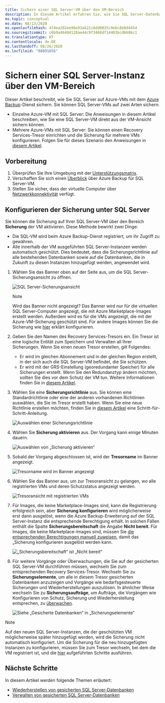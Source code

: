```yaml
---
title: Sichern einer SQL Server-VM über den VM-Bereich
description: In diesem Artikel erfahren Sie, wie Sie SQL Server-Datenbanken auf virtuellen Azure-Computern über den VM-Bereich sichern können.
ms.topic: conceptual
ms.date: 08/13/2020
ms.openlocfilehash: 4f4ea202ee96e93a621c8dd0025c9ebc8b8d445d
ms.sourcegitcommit: c6b9a46404120ae44c9f3468df14403bcd6686c1
ms.translationtype: HT
ms.contentlocale: de-DE
ms.lasthandoff: 08/26/2020
ms.locfileid: "88891656"
---
```

# <a name="back-up-a-sql-server-from-the-vm-pane"></a>Sichern einer SQL Server-Instanz über den VM-Bereich

Dieser Artikel beschreibt, wie Sie SQL Server auf Azure-VMs mit dem [Azure Backup](backup-overview.md)-Dienst sichern. Sie können SQL Server-VMs auf zwei Arten sichern:

- Einzelne Azure-VM mit SQL Server: Die Anweisungen in diesem Artikel beschreiben, wie Sie eine SQL Server-VM direkt aus der VM-Ansicht sichern können.
- Mehrere Azure-VMs mit SQL Server: Sie können einen Recovery Services-Tresor einrichten und die Sicherung für mehrere VMs konfigurieren. Folgen Sie für dieses Szenario den Anweisungen in [diesem Artikel](backup-sql-server-database-azure-vms.md).

## <a name="before-you-start"></a>Vorbereitung

1. Überprüfen Sie Ihre Umgebung mit der [Unterstützungsmatrix](sql-support-matrix.md).
2. Verschaffen Sie sich einen [Überblick](backup-azure-sql-database.md) über Azure Backup für SQL Server-VM.
3. Stellen Sie sicher, dass der virtuelle Computer über [Netzwerkkonnektivität](backup-sql-server-database-azure-vms.md#establish-network-connectivity) verfügt.

## <a name="configure-backup-on-the-sql-server"></a>Konfigurieren der Sicherung unter SQL Server

Sie können die Sicherung auf Ihrer SQL Server-VM über den Bereich **Sicherung**  der VM aktivieren. Diese Methode bewirkt zwei Dinge:

- Die SQL-VM wird beim Azure Backup-Dienst registriert, um ihr Zugriff zu gewähren.
- Alle innerhalb der VM ausgeführten SQL Server-Instanzen werden automatisch geschützt. Dies bedeutet, dass die Sicherungsrichtlinie auf alle bestehenden Datenbanken sowie auf die Datenbanken, die in Zukunft zu diesen Instanzen hinzugefügt werden, angewendet wird.

1. Wählen Sie das Banner oben auf der Seite aus, um die SQL Server-Sicherungsansicht zu öffnen.

    ![SQL Server-Sicherungsansicht](./media/backup-sql-server-vm-from-vm-pane/sql-server-backup-view.png)

    >[!NOTE]
    >Wird das Banner nicht angezeigt? Das Banner wird nur für die virtuellen SQL Server-Computer angezeigt, die mit Azure Marketplace-Images erstellt werden. Außerdem wird es für die VMs angezeigt, die mit der Azure-VM-Sicherung geschützt sind. Für andere Images können Sie die Sicherung wie [hier](backup-sql-server-database-azure-vms.md) erklärt konfigurieren.

2. Geben Sie den Namen des Recovery Services-Tresors ein. Ein Tresor ist eine logische Entität zum Speichern und Verwalten all Ihrer Sicherungen. Wenn Sie einen neuen Tresor erstellen, gilt Folgendes:

    - Er wird im gleichen Abonnement und in der gleichen Region erstellt, in der sich auch die SQL Server-VM befindet, die Sie schützen.
    - Er wird mit der GRS-Einstellung (georedundanter Speicher) für alle Sicherungen erstellt. Wenn Sie den Redundanztyp ändern möchten, sollten Sie dies vor dem Schutz der VM tun. Weitere Informationen finden Sie in [diesem Artikel](backup-create-rs-vault.md#set-storage-redundancy).

3. Wählen Sie eine **Sicherungsrichtlinie** aus. Sie können eine Standardrichtlinie oder eine der anderen vorhandenen Richtlinien auswählen, die Sie im Tresor erstellt haben. Wenn Sie eine neue Richtlinie erstellen möchten, finden Sie in [diesem Artikel](backup-sql-server-database-azure-vms.md#create-a-backup-policy) eine Schritt-für-Schritt-Anleitung.

    ![Auswählen einer Sicherungsrichtlinie](./media/backup-sql-server-vm-from-vm-pane/backup-policy.png)

4. Wählen Sie **Sicherung aktivieren** aus. Der Vorgang kann einige Minuten dauern.

    ![Auswählen von „Sicherung aktivieren“](./media/backup-sql-server-vm-from-vm-pane/enable-backup.png)

5. Sobald der Vorgang abgeschlossen ist, wird der **Tresorname** im Banner angezeigt.

    ![Tresorname wird im Banner angezeigt](./media/backup-sql-server-vm-from-vm-pane/vault-name.png)

6. Wählen Sie das Banner aus, um zur Tresoransicht zu gelangen, wo alle registrierten VMs und deren Schutzstatus angezeigt werden.

    ![Tresoransicht mit registrierten VMs](./media/backup-sql-server-vm-from-vm-pane/vault-view.png)

7. Für Images, die keine Marketplace-Images sind, kann die Registrierung erfolgreich sein, aber **Sicherung konfigurieren** wird möglicherweise erst dann ausgelöst, wenn die Azure Backup-Erweiterung auf der SQL Server-Instanz die entsprechende Berechtigung erhält. In solchen Fällen enthält die Spalte **Sicherungsbereitschaft** die Angabe **Nicht bereit**. Für Images, die keine Marketplace-Images sind, müssen Sie [die entsprechenden Berechtigungen manuell zuweisen](backup-azure-sql-database.md#set-vm-permissions), damit das „Sicherung konfigurieren ausgelöst werden kann.

    ![„Sicherungsbereitschaft“ ist „Nicht bereit“](./media/backup-sql-server-vm-from-vm-pane/backup-readiness-not-ready.png)

8. Für weitere Vorgänge oder Überwachungen, die Sie auf der gesicherten SQL Server-VM durchführen müssen, wechseln Sie zum entsprechenden Recovery Services-Tresor. Wechseln Sie zu **Sicherungselemente**, um alle in diesem Tresor gesicherten Datenbanken anzuzeigen und Vorgänge wie bedarfsgesteuerte Sicherungen und Wiederherstellungen auszulösen. In ähnlicher Weise wechseln Sie zu **Sicherungsaufträge**, um Aufträge, die Vorgängen wie Konfigurieren von Schutz, Sicherung und Wiederherstellung entsprechen, zu [überwachen](manage-monitor-sql-database-backup.md).

    ![Siehe „Gesicherte Datenbanken“ in „Sicherungselemente“](./media/backup-sql-server-vm-from-vm-pane/backup-items.png)

>[!NOTE]
>Auf den neuen SQL Server-Instanzen, die der geschützten VM möglicherweise später hinzugefügt werden, wird die Sicherung nicht automatisch konfiguriert. Um die Sicherung für die neu hinzugefügten Instanzen zu konfigurieren, müssen Sie zum Tresor wechseln, bei dem die VM registriert ist, und die [hier](backup-sql-server-database-azure-vms.md) aufgeführten Schritte ausführen.

## <a name="next-steps"></a>Nächste Schritte

In diesem Artikel werden folgende Themen erläutert:

- [Wiederherstellen von gesicherten SQL Server-Datenbanken](restore-sql-database-azure-vm.md)
- [Verwalten von gesicherten SQL Server-Datenbanken](manage-monitor-sql-database-backup.md)
